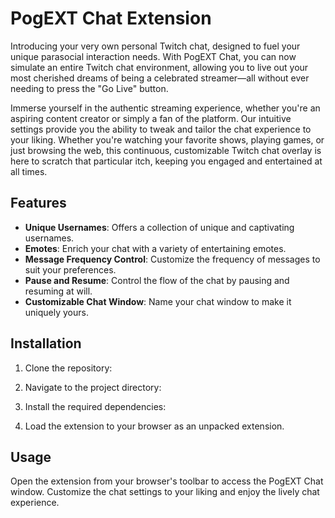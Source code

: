 # PogEXT Chat Extension

Introducing your very own personal Twitch chat, designed to fuel your unique parasocial interaction needs. With PogEXT Chat, you can now simulate an entire Twitch chat environment, allowing you to live out your most cherished dreams of being a celebrated streamer—all without ever needing to press the "Go Live" button.

Immerse yourself in the authentic streaming experience, whether you're an aspiring content creator or simply a fan of the platform. Our intuitive settings provide you the ability to tweak and tailor the chat experience to your liking. Whether you're watching your favorite shows, playing games, or just browsing the web, this continuous, customizable Twitch chat overlay is here to scratch that particular itch, keeping you engaged and entertained at all times.

## Features

- **Unique Usernames**: Offers a collection of unique and captivating usernames.
- **Emotes**: Enrich your chat with a variety of entertaining emotes.
- **Message Frequency Control**: Customize the frequency of messages to suit your preferences.
- **Pause and Resume**: Control the flow of the chat by pausing and resuming at will.
- **Customizable Chat Window**: Name your chat window to make it uniquely yours.

## Installation

1. Clone the repository:
2. Navigate to the project directory:
3. Install the required dependencies:

4. Load the extension to your browser as an unpacked extension.

## Usage

Open the extension from your browser's toolbar to access the PogEXT Chat window. Customize the chat settings to your liking and enjoy the lively chat experience.

<!-- ## Contributing

Contributions are welcome! Please read the [CONTRIBUTING.md](CONTRIBUTING.md) file for guidelines on how to contribute to this project.

## License

This project is licensed under the MIT License - see the [LICENSE.md](LICENSE.md) file for details.

## Support

For support or any questions, please open an issue or contact the maintainers at [your-email@example.com](mailto:your-email@example.com).

## Acknowledgments

Special thanks to all contributors and supporters of the PogEXT Chat extension. -->
